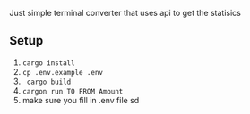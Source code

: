 Just simple terminal converter that uses api to get the statisics 


## Setup  
1. ```cargo install ``` 
2. ```cp .env.example .env```
3. ``` cargo build```
4. ``` cargon run TO FROM Amount ```
5. make sure you fill in .env file sd